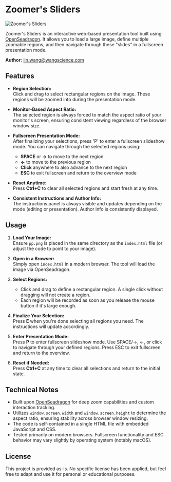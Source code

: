 # Zoomer's Sliders

![Zoomer's Sliders](zoomers-sliders.png)

Zoomer's Sliders is an interactive web-based presentation tool built using [OpenSeadragon](https://openseadragon.github.io/). It allows you to load a large image, define multiple zoomable regions, and then navigate through these "slides" in a fullscreen presentation mode.

**Author:** lin.wang@wangscience.com

## Features

- **Region Selection:**  
  Click and drag to select rectangular regions on the image. These regions will be zoomed into during the presentation mode.
  
- **Monitor-Based Aspect Ratio:**  
  The selected region is always forced to match the aspect ratio of your monitor's screen, ensuring consistent viewing regardless of the browser window size.
  
- **Fullscreen Presentation Mode:**  
  After finalizing your selections, press 'P' to enter a fullscreen slideshow mode. You can navigate through the selected regions using:
  - **SPACE** or **→** to move to the next region
  - **←** to move to the previous region
  - **Click** anywhere to also advance to the next region
  - **ESC** to exit fullscreen and return to the overview mode
  
- **Reset Anytime:**  
  Press **Ctrl+C** to clear all selected regions and start fresh at any time.
  
- **Consistent Instructions and Author Info:**  
  The instructions panel is always visible and updates depending on the mode (editing or presentation). Author info is consistently displayed.

## Usage

1. **Load Your Image:**  
   Ensure `pp.png` is placed in the same directory as the `index.html` file (or adjust the code to point to your image).
   
2. **Open in a Browser:**  
   Simply open `index.html` in a modern browser. The tool will load the image via OpenSeadragon.

3. **Select Regions:**  
   - Click and drag to define a rectangular region. A single click without dragging will not create a region.
   - Each region will be recorded as soon as you release the mouse button if it's large enough.

4. **Finalize Your Selection:**  
   Press **E** when you're done selecting all regions you need. The instructions will update accordingly.

5. **Enter Presentation Mode:**  
   Press **P** to enter fullscreen slideshow mode. Use SPACE/→, ←, or click to navigate through your defined regions. Press ESC to exit fullscreen and return to the overview.

6. **Reset if Needed:**  
   Press **Ctrl+C** at any time to clear all selections and return to the initial state.

## Technical Notes

- Built upon [OpenSeadragon](https://openseadragon.github.io/) for deep zoom capabilities and custom interaction tracking.
- Utilizes `window.screen.width` and `window.screen.height` to determine the aspect ratio, ensuring stability across browser window resizing.
- The code is self-contained in a single HTML file with embedded JavaScript and CSS.
- Tested primarily on modern browsers. Fullscreen functionality and ESC behavior may vary slightly by operating system (notably macOS).

## License

This project is provided as-is. No specific license has been applied, but feel free to adapt and use it for personal or educational purposes.
